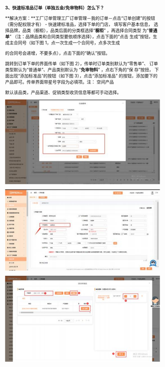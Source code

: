 <a name="bookmark3"></a>**3、快速标准品订单（单独五金/免审物料）怎么下？**

**解决方案：**工厂订单管理工厂订单管理－我的订单－点击“订单创建”的按钮 （需分配权限才有）  - 快速建标准品，选择下单的门店，  填写客户基本信息，  选择品牌，品类（橱柜），品类后面的分类框选择“**橱柜**” ，再选择合同类型 为“**普通单**” （注：品牌品类和合同类型要依顺序选择），点击下面的“点击 生成”按钮，生成主合同号（如下图 1，点一次生成一个合同号，点多次生成

的合同号会递增，不要多点），点击下面的“确认”按钮。

跳转到订单下单的界面传单（如下图 2），传单时订单类别默认为“零售单”、   订单类型默认为“普通单”、产品类别默认为 “**免审物料**” ，点右下角的“保  存”按扭， 下面出现“添加标准品”的按钮（如下图 3），点击“添加标准品” 的按钮，添加要下的产品即可。传单界面带星号字段为必填项。注：  空间产品

默认该品类，产品渠道、促销类型收货信息等都可手动选择。


![](Aspose.Words.256d586b-3954-46d4-8fd0-a69153486d4c.008.jpeg)

![](Aspose.Words.256d586b-3954-46d4-8fd0-a69153486d4c.009.jpeg)


![](Aspose.Words.256d586b-3954-46d4-8fd0-a69153486d4c.007.jpeg)

